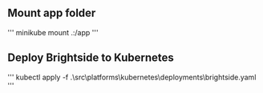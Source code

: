 Mount app folder
----------------
'''
minikube mount .:/app
'''

Deploy Brightside to Kubernetes
--------------------------------
'''
kubectl apply -f .\src\platforms\kubernetes\deployments\brightside.yaml
'''